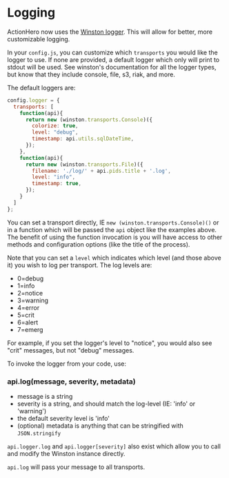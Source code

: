 # Logging

ActionHero now uses the [Winston logger](https://github.com/flatiron/winston).  This will allow for better, more customizable logging.  

In your `config.js`, you can customize which `transports` you would like the logger to use. If none are provided, a default logger which only will print to stdout will be used.  See winston's documentation for all the logger types, but know that they include console, file, s3, riak, and more.

The default loggers are:

``` javascript
config.logger = {
  transports: [
    function(api){
      return new (winston.transports.Console)({
        colorize: true, 
        level: "debug", 
        timestamp: api.utils.sqlDateTime,
      });
    },
    function(api){
      return new (winston.transports.File)({
        filename: './log/' + api.pids.title + '.log',
        level: "info",
        timestamp: true,
      });
    }
  ]
};
```
You can set a transport directly, IE `new (winston.transports.Console)()` or in a function which will be passed the `api` object like the examples above.  The benefit of using the function invocation is you will have access to other methods and configuration options (like the title of the process).

Note that you can set a `level` which indicates which level (and those above it) you wish to log per transport.  The log levels are:

- 0=debug
- 1=info
- 2=notice
- 3=warning
- 4=error
- 5=crit
- 6=alert
- 7=emerg

For example, if you set the logger's level to "notice", you would also see "crit" messages, but not "debug" messages.

To invoke the logger from your code, use:

### api.log(message, severity, metadata)
- message is a string
- severity is a string, and should match the log-level (IE: 'info' or 'warning')
- the default severity level is 'info'
- (optional) metadata is anything that can be stringified with `JSON.stringify`

`api.logger.log` and `api.logger[severity]` also exist which allow you to call and modify the Winston instance directly.

`api.log` will pass your message to all transports.